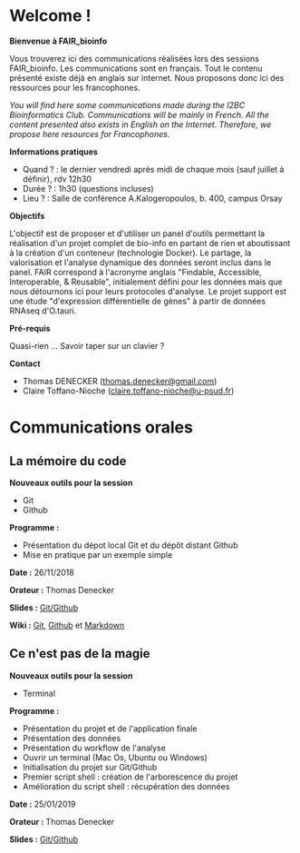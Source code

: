 # Welcome !

**Bienvenue à FAIR_bioinfo**

Vous trouverez ici des communications réalisées lors des sessions FAIR_bioinfo. Les communications sont en français. Tout le contenu présenté existe déjà en anglais sur internet. Nous proposons donc ici des ressources pour les francophones.

*You will find here some communications made during the I2BC Bioinformatics Club. Communications will be mainly in French. All the content presented also exists in English on the Internet. Therefore, we propose here resources for Francophones.*

**Informations pratiques**
- Quand ? : le dernier vendredi après midi de chaque mois (sauf juillet à définir), rdv 12h30
- Durée ? : 1h30 (questions incluses)
- Lieu ? : Salle de conférence A.Kalogeropoulos, b. 400, campus Orsay

**Objectifs**

L'objectif est de proposer et d'utiliser un panel d'outils permettant la réalisation d'un projet complet de bio-info en partant de rien et aboutissant à la création d'un conteneur (technologie Docker). Le partage, la valorisation et l'analyse dynamique des données seront inclus dans le panel.
FAIR correspond à l'acronyme anglais "Findable, Accessible, Interoperable, & Reusable", initialement défini pour les données mais que nous détournons ici pour leurs protocoles d'analyse.
Le projet support est une étude "d'expression différentielle de gènes" à partir de données RNAseq d'O.tauri.

**Pré-requis**

Quasi-rien ... Savoir taper sur un clavier ?

**Contact**

- Thomas DENECKER (<thomas.denecker@gmail.com>)
- Claire Toffano-Nioche (<claire.toffano-nioche@u-psud.fr>)

# Communications orales

## La mémoire du code

**Nouveaux outils pour la session**
- Git
- Github

**Programme :**
- Présentation du dépot local Git et du dépôt distant Github
- Mise en pratique par un exemple simple

**Date :** 26/11/2018

**Orateur :** Thomas Denecker

**Slides :** [Git/Github](https://thomasdenecker.github.io/Club-Bioinfo/docs/git-github.html)

**Wiki  :** [Git](https://github.com/thomasdenecker/Club-Bioinfo/wiki/Git), [Github](https://github.com/thomasdenecker/Club-Bioinfo/wiki/Github) et [Markdown](https://github.com/thomasdenecker/Club-Bioinfo/wiki/Markdown)

## Ce n'est pas de la magie

**Nouveaux outils pour la session**
- Terminal

**Programme :**
- Présentation du projet et de l'application finale
- Présentation des données
- Présentation du workflow de l'analyse
- Ouvrir un terminal (Mac Os, Ubuntu ou Windows)
- Initialisation du projet sur Git/Github
- Premier script shell : création de l'arborescence du projet
- Amélioration du script shell : récupération des données

**Date :** 25/01/2019

**Orateur :** Thomas Denecker

**Slides :** [Git/Github](https://thomasdenecker.github.io/Club-Bioinfo/docs/session2.html)
